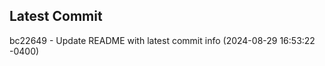 
## Latest Commit
bc22649 - Update README with latest commit info (2024-08-29 16:53:22 -0400) <Yunxi-Zhou>
